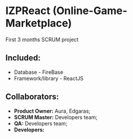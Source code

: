 # IZPReact (Online-Game-Marketplace)
First 3 months SCRUM project

## Included:
 - Database - FireBase
 - Framework/library - ReactJS

## Collaborators:
  - **Product Owner:** Aura, Edgaras;
  - **SCRUM Master:** Developers team;
  - **QA:** Developers team;
  - **Developers:** 
      
